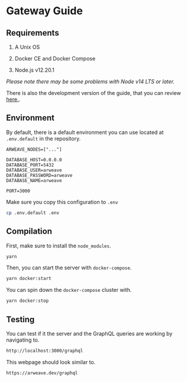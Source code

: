 # Gateway Guide

## Requirements

1. A Unix OS

2. Docker CE and Docker Compose

3. Node.js v12.20.1

*Please note there may be some problems with Node v14 LTS or later.*

There is also the development version of the guide, that you can review [here.](./GUIDE.DEV.md).

## Environment

By default, there is a default environment you can use located at `.env.default` in the repository.

```env
ARWEAVE_NODES=["..."]

DATABASE_HOST=0.0.0.0
DATABASE_PORT=5432
DATABASE_USER=arweave
DATABASE_PASSWORD=arweave
DATABASE_NAME=arweave

PORT=3000
```

Make sure you copy this configuration to `.env`

```bash
cp .env.default .env
```

## Compilation

First, make sure to install the `node_modules`.

```bash
yarn
```

Then, you can start the server with `docker-compose`.

```bash
yarn docker:start
```

You can spin down the `docker-compose` cluster with.

```bash
yarn docker:stop
```

## Testing

You can test if it the server and the GraphQL queries are working by navigating to.

```bash
http://localhost:3000/graphql
```

This webpage should look similar to.

```bash
https://arweave.dev/graphql
```

